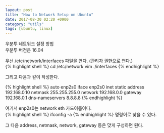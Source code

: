 ```yaml
---
layout: post
title: "How to Network Setup on Ubuntu"
date: 2017-08-30 02:20 +0900
category: "utils"
tags: [ubuntu, linux]
---
```


우분투 네트워크 설정 방법<br />
우분투 버전은 16.04<br />

우선 /etc/network/interfaces 파일을 연다. (관리자 권한으로 연다.)<br />
{% highlight shell %}
cd /etc/network
vim ./interfaces
{% endhighlight %}

그리고 다음과 같이 작성한다.<br />

{% highlight shell %}
auto enp2s0
iface enp2s0 inet static
	address 192.168.0.10
	netmask 255.255.255.0
	network 192.168.0.0
	gateway 192.168.0.1
dns-nameservers 8.8.8.8
{% endhighlight %}

여기서 enp2s0는 network eth 카드이름이다.<br />
{% highlight shell %}
ifconfig -a
{% endhighlight %}
명령어로 찾을 수 있다.<br />

그 다음 address, netmask, network, gateway 등은 맞게 구성하면  된다.<br />
